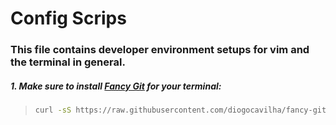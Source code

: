 # Config Scrips

### This file contains developer environment setups for vim and the terminal in general.


##### 1. Make sure to install [Fancy Git](https://github.com/diogocavilha/fancy-git) for your terminal:

> ```bash
> curl -sS https://raw.githubusercontent.com/diogocavilha/fancy-git/master/install.sh | sh
> ```
